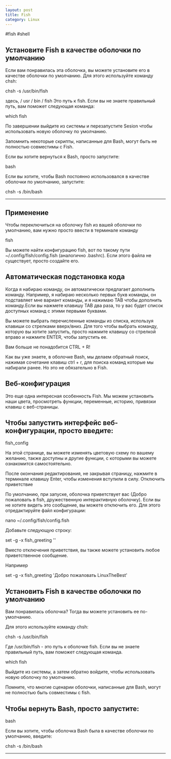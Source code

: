```yaml
---
layout: post
title: Fish
category: Linux
---
```


#fish #shell

## Установите Fish в качестве оболочки по умолчанию

Если вам понравилась эта оболочка, вы можете установите его в качестве оболочки по умолчанию. Для этого используйте команду chsh:
	
chsh -s /usr/bin/fish

здесь, / usr / bin / fish Это путь к fish. Если вы не знаете правильный путь, вам поможет следующая команда:
	
which fish

По завершении выйдите из системы и перезапустите Sesion чтобы использовать новую оболочку по умолчанию.

Запомнить некоторые скрипты, написанные для Bash, могут быть не полностью совместимы с Fish.

Если вы хотите вернуться к Bash, просто запустите:
	
bash

Если вы хотите, чтобы Bash постоянно использовался в качестве оболочки по умолчанию, запустите:
	
chsh -s /bin/bash

---

## Применение

Чтобы переключиться на оболочку fish из вашей оболочки по умолчанию, вам нужно просто ввести в терминале команду

fish

Вы можете найти конфигурацию fish, вот по такому пути ~/.config/fish/config.fish (аналогично .bashrc). Если этого файла не существует, просто создайте его.

## Автоматическая подстановка кода

Когда я набираю команду, он автоматически предлагает дополнить команду. Например, я набираю несколько первых букв команды, он подставляет мне вариант команды, и я нажимаю TAB чтобы дополнить команду.Если вы нажмете клавишу TAB два раза, то у вас будет список доступных команд с этими первыми буквами. 

Вы можете выбрать перечисленные команды из списка, используя клавиши со стрелками вверх/вниз. Для того чтобы выбрать команду, которую вы хотите запустить, просто нажмите клавишу со стрелкой вправо и нажмите ENTER, чтобы запустить ее.

Вам больше не понадобится CTRL + R!

Как вы уже знаете, в оболочке Bash, мы делаем обратный поиск, нажимая сочетание клавиш ctrl + r, для поиска команд которые мы набирали ранее. Но это не обязательно в Fish.

## Веб-конфигурация

Это еще одна интересная особенность Fish. Мы можем установить наши цвета, просмотреть функции, переменные, историю, привязки клавиш с веб-страницы.

## Чтобы запустить интерфейс веб-конфигурации, просто введите:

fish_config

На этой странице, вы можете изменять цветовую схему по вашему желанию, также доступны и другие функции, с которыми вы можете ознакомится самостоятельно.

После окончания редактирования, не закрывая страницу, нажмите в терминале клавишу Enter, чтобы изменения вступили в силу.
Отключить приветствие

По умолчанию, при запуске, оболочка приветствует вас (Добро пожаловать в fish, дружественную интерактивную оболочку). Если вы не хотите видеть это сообщение, вы можете отключить его. Для этого отредактируйте файл конфигурации:

nano ~/.config/fish/config.fish

Добавьте следующую строку:

set -g -x fish_greeting ''

Вместо отключения приветствия, вы также можете установить любое приветственное сообщение.

Например

set -g -x fish_greeting 'Добро пожаловать LinuxTheBest'

## Установить Fish в качестве оболочки по умолчанию

Вам понравилась оболочка? Тогда вы можете установить ее по-умолчанию. 

Для этого используйте команду chsh:

chsh -s /usr/bin/fish

Где /usr/bin/fish - это путь к оболочке fish. Если вы не знаете правильный путь, вам поможет следующая команда.

which fish

Выйдите из системы, а затем обратно войдите, чтобы использовать новую оболочку по умолчанию.

Помните, что многие сценарии оболочки, написанные для Bash, могут не полностью быть совместимы с fish.

## Чтобы вернуть Bash, просто запустите:

bash

Если вы хотите, чтобы оболочка Bash была в качестве оболочки по умолчанию, введите:

chsh -s /bin/bash

---

